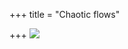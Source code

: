 +++
title = "Chaotic flows"

+++
[![](https://lh3.googleusercontent.com/-08os3I9siOk/VUmfgsK4SeI/AAAAAAAADSo/oK9257A8gJk/s800/Chaos02.jpg)](https://picasaweb.google.com/lh/photo/jjO7qv4jrtvHSAJWkLQqVtMTjNZETYmyPJy0liipFm0?feat=embedwebsite)
